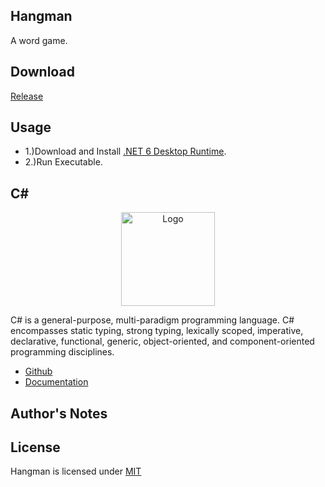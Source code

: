 ## Hangman

A word game.

## Download

[Release](https://mega.nz/file/ZEIilKAJ#pIpRfiSK_cf6qRLLgedG5OCmFz9dwoadelAfaJQcI6w)

## Usage

* 1.)Download and Install [.NET 6 Desktop Runtime](https://dotnet.microsoft.com/en-us/download/dotnet/6.0).
* 2.)Run Executable.

## C#

<p align="center"><img src="https://i.imgur.com/LkGw37V.png" width="150px" height="auto" alt="Logo"></a></p>

C# is a general-purpose, multi-paradigm programming language. C# encompasses static typing, strong typing, lexically scoped, imperative, declarative, functional, generic, object-oriented, and component-oriented programming disciplines.

* [Github](https://github.com/dotnet/csharplang)
* [Documentation](https://docs.microsoft.com/en-us/dotnet/csharp/)

## Author's Notes

## License

Hangman is licensed under [MIT](https://choosealicense.com/licenses/mit/)
